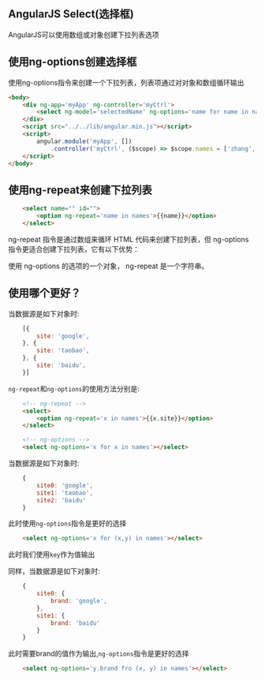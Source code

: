 ## AngularJS Select(选择框)
AngularJS可以使用数组或对象创建下拉列表选项

## 使用ng-options创建选择框
使用ng-options指令来创建一个下拉列表，列表项通过对对象和数组循环输出
```html
<body>
    <div ng-app='myApp' ng-controller='myCtrl'>
        <select ng-model='selectedName' ng-options='name for name in names'></select>
    </div>
    <script src="../../lib/angular.min.js"></script>
    <script>
        angular.module('myApp', [])
            .controller('myCtrl', ($scope) => $scope.names = ['zhang', 'wang', 'san']);
    </script>
</body>
```

## 使用ng-repeat来创建下拉列表
```html
    <select name="" id="">
        <option ng-repeat='name in names'>{{name}}</option>
    </select>
```
ng-repeat 指令是通过数组来循环 HTML 代码来创建下拉列表，但 ng-options 指令更适合创建下拉列表，它有以下优势：

使用 ng-options 的选项的一个对象， ng-repeat 是一个字符串。

## 使用哪个更好？
当数据源是如下对象时:
```js
    [{
        site: 'google',
    }, {
        site: 'taobao',
    }, {
        site: 'baidu',
    }]
```

`ng-repeat`和`ng-options`的使用方法分别是:
```html
    <!-- ng-repeat -->
    <select>
        <option ng-repeat='x in names'>{{x.site}}</option>
    </select>

    <!-- ng-options -->
    <select ng-options='x for x in names'></select>
```

当数据源是如下对象时:
```js
    {
        site0: 'google',
        site1: 'taobao',
        site2: 'baidu'
    }
```

此时使用`ng-options`指令是更好的选择
```html
    <select ng-options='x for (x,y) in names'></select>
```
此时我们使用`key`作为值输出

同样，当数据源是如下对象时:
```js
    {
        site0: {
            brand: 'google',
        },
        site1: {
            brand: 'baidu'
        }
    }
```
此时需要brand的值作为输出,`ng-options`指令是更好的选择
```html
    <select ng-options='y.brand fro (x, y) in names'></select>
```